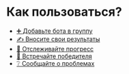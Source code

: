 # Как пользоваться?

<!--
  TODO Try relative links plugin
    https://github.com/benbalter/jekyll-relative-links
-->

- [➕ Добавьте бота в группу](./add-bot-to-group/)
- [✍️ Вносите свои результаты](./adding-results/)
- [👀 Отслеживайте прогресс](./tracking-progress/)
- [🎉 Встречайте победителя](./praise-the-winner/)
- [❔ Сообщайте о проблемах](./report-issues/)
